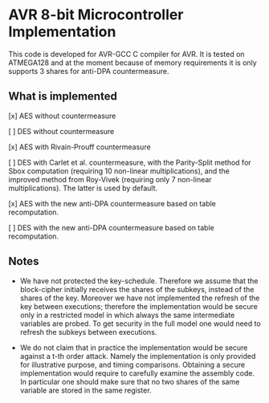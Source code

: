 AVR 8-bit Microcontroller Implementation
======
This code is developed for AVR-GCC C compiler for AVR. It is tested on ATMEGA128 and at the moment because of memory requirements it is only supports 3 shares for anti-DPA countermeasure.

What is implemented
-------------------

[x] AES without countermeasure

[ ] DES without countermeasure

[x] AES with Rivain-Prouff countermeasure

[ ] DES with Carlet et al. countermeasure, with the Parity-Split method for Sbox computation (requiring 10 non-linear multiplications), and the improved method from Roy-Vivek (requiring only 7 non-linear multiplications). The latter is used by default.

[x] AES with the new anti-DPA countermeasure based on table recomputation.

[ ] DES with the new anti-DPA countermeasure based on table recomputation.

Notes
----
* We have not protected the key-schedule. Therefore we assume that the block-cipher initially receives the shares of the subkeys, instead of the shares of the key. Moreover we have not implemented the refresh of the key between executions; therefore the implementation would be secure only in a restricted model in which always the same intermediate variables are probed. To get security in the full model one would need to refresh the subkeys between executions. 

* We do not claim that in practice the implementation would be secure against a t-th order attack. Namely the implementation is only provided for illustrative purpose, and timing comparisons. Obtaining a secure implementation would require to carefully examine the assembly code. In particular one should make sure that no two shares of the same variable are stored in the same register.
